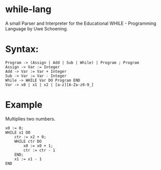 # while-lang
A small Parser and Interpreter for the Educational WHILE - Programming Language by Uwe Schoening. 

# Syntax:

```
Program -> (Assign | Add | Sub | While) | Program ; Program
Assign -> Var := Integer
Add -> Var := Var + Integer
Sub -> Var := Var - Integer
While -> WHILE Var DO Program END
Var -> x0 | x1 | x2 | [a-z][A-Za-z0-9_]
```

# Example

Multiplies two numbers.
```
x0 := 0;
WHILE x1 DO
    ctr := x2 + 0;
    WHILE ctr DO
        x0 := x0 + 1;
        ctr := ctr - 1
    END;
    x1 := x1 - 1
END
```